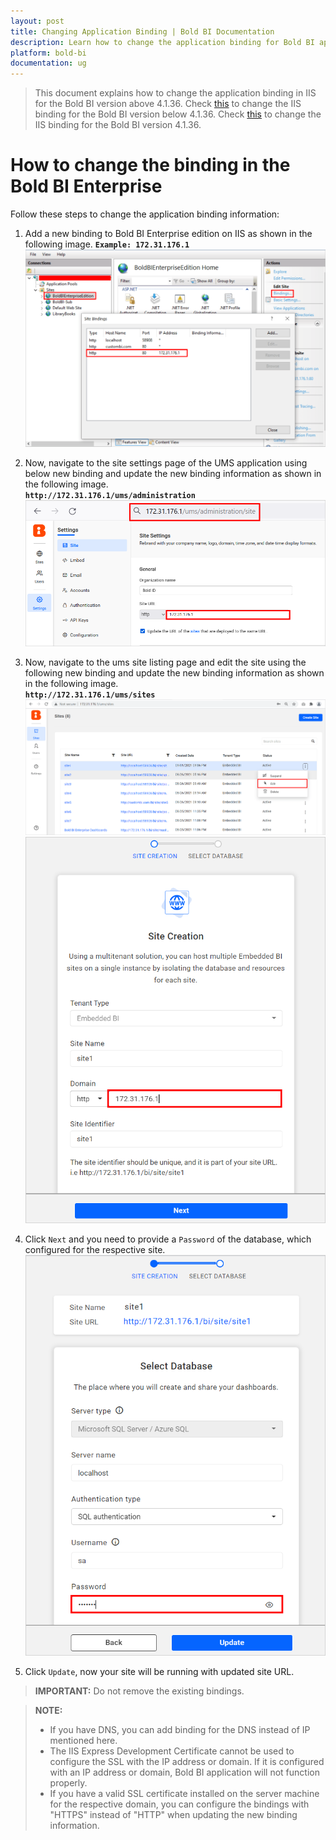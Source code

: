 ```yaml
---
layout: post
title: Changing Application Binding | Bold BI Documentation
description: Learn how to change the application binding for Bold BI application in IIS. If you have DNS, you can add binding for DNS instead of IP address.
platform: bold-bi
documentation: ug
---
```


> This document explains how to change the application binding in IIS for the Bold BI version above 4.1.36.
Check [this](/embedded-bi/faq/how-to-change-binding-in-bold-bi-embedded-below-v4.1.36/) to change the IIS binding for the Bold BI version below 4.1.36.
Check [this](/embedded-bi/faq/how-to-change-binding-in-bold-bi-embedded-v4.1.36/) to change the IIS binding for the Bold BI version 4.1.36.

# How to change the binding in the Bold BI Enterprise
Follow these steps to change the application binding information:

1. Add a new binding to Bold BI Enterprise edition on IIS as shown in the following image.
   **`Example: 172.31.176.1`**
![IIS Binding](/static/assets/embedded/faq/images/add-iis-binding.png#width=50%)

2. Now, navigate to the site settings page of the UMS application using below new binding and update the new binding information as shown in the following image.  
**`http://172.31.176.1/ums/administration`** 
![IDP Base URL](/static/assets/embedded/faq/images/idp-url-binding.png#width=50%) 

3. Now, navigate to the ums site listing page and edit the site using the following new binding and update the new binding information as shown in the following image.  
**`http://172.31.176.1/ums/sites`** 
![UMS site listing](/static/assets/embedded/faq/images/ums-site-listing.png#width=60%)
![DS Base URL](/static/assets/embedded/faq/images/ds-url-binding-in-ums.png#width=35%)

4. Click `Next` and you need to provide a `Password` of the database, which configured for the respective site.
![Update Site Details](/static/assets/embedded/faq/images/update-site-details.png#width=35%)

5. Click `Update`, now your site will be running with updated site URL.

> **IMPORTANT:** Do not remove the existing bindings. 

> **NOTE:**
> * If you have DNS, you can add binding for the DNS instead of IP mentioned here.
> * The IIS Express Development Certificate cannot be used to configure the SSL with the IP address or domain. If it is configured with an IP address or domain, Bold BI application will not function properly.
> * If you have a valid SSL certificate installed on the server machine for the respective domain, you can configure the bindings with "HTTPS" instead of "HTTP" when updating the new binding information.
